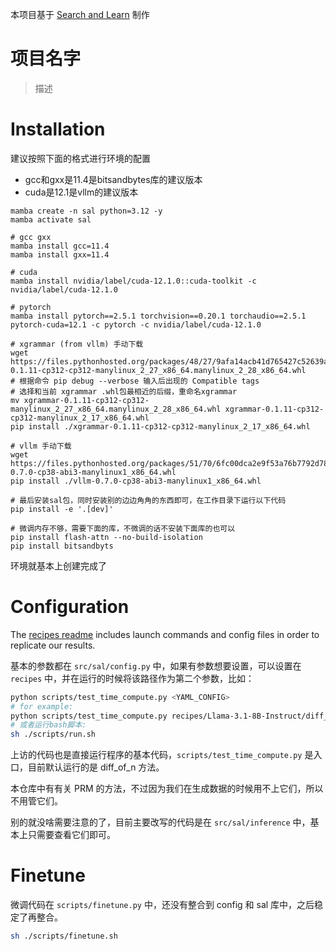 本项目基于 [Search and Learn](https://github.com/huggingface/search-and-learn) 制作
# 项目名字

> 描述

# Installation

建议按照下面的格式进行环境的配置
* gcc和gxx是11.4是bitsandbytes库的建议版本
* cuda是12.1是vllm的建议版本

```shell
mamba create -n sal python=3.12 -y
mamba activate sal

# gcc gxx
mamba install gcc=11.4
mamba install gxx=11.4

# cuda
mamba install nvidia/label/cuda-12.1.0::cuda-toolkit -c nvidia/label/cuda-12.1.0

# pytorch
mamba install pytorch==2.5.1 torchvision==0.20.1 torchaudio==2.5.1 pytorch-cuda=12.1 -c pytorch -c nvidia/label/cuda-12.1.0

# xgrammar (from vllm) 手动下载
wget https://files.pythonhosted.org/packages/48/27/9afa14acb41d765427c52639a24ec0c2b0e979c0b85b537dc26db629cc85/xgrammar-0.1.11-cp312-cp312-manylinux_2_27_x86_64.manylinux_2_28_x86_64.whl
# 根据命令 pip debug --verbose 输入后出现的 Compatible tags
# 选择和当前 xgrammar .whl包最相近的后缀，重命名xgrammar
mv xgrammar-0.1.11-cp312-cp312-manylinux_2_27_x86_64.manylinux_2_28_x86_64.whl xgrammar-0.1.11-cp312-cp312-manylinux_2_17_x86_64.whl
pip install ./xgrammar-0.1.11-cp312-cp312-manylinux_2_17_x86_64.whl

# vllm 手动下载
wget https://files.pythonhosted.org/packages/51/70/6fc00dca2e9f53a76b7792d788cb2efbb9d2587ed0ca9a71d5ccf7fc7543/vllm-0.7.0-cp38-abi3-manylinux1_x86_64.whl
pip install ./vllm-0.7.0-cp38-abi3-manylinux1_x86_64.whl

# 最后安装sal包，同时安装别的边边角角的东西即可，在工作目录下运行以下代码
pip install -e '.[dev]'

# 微调内存不够，需要下面的库，不微调的话不安装下面库的也可以
pip install flash-attn --no-build-isolation
pip install bitsandbyts
```

环境就基本上创建完成了

# Configuration

The [recipes readme](recipes/README.md) includes launch commands and config files in order to replicate our results.

基本的参数都在 `src/sal/config.py` 中，如果有参数想要设置，可以设置在 `recipes` 中，并在运行的时候将该路径作为第二个参数，比如：

```bash
python scripts/test_time_compute.py <YAML_CONFIG>
# for example:
python scripts/test_time_compute.py recipes/Llama-3.1-8B-Instruct/diff_of_n.yaml
# 或者运行bash脚本:
sh ./scripts/run.sh
```

上访的代码也是直接运行程序的基本代码，`scripts/test_time_compute.py` 是入口，目前默认运行的是 diff_of_n 方法。

本仓库中有有关 PRM 的方法，不过因为我们在生成数据的时候用不上它们，所以不用管它们。

别的就没啥需要注意的了，目前主要改写的代码是在 `src/sal/inference` 中，基本上只需要查看它们即可。

# Finetune

微调代码在 `scripts/finetune.py` 中，还没有整合到 config 和 sal 库中，之后稳定了再整合。

```bash
sh ./scripts/finetune.sh
```